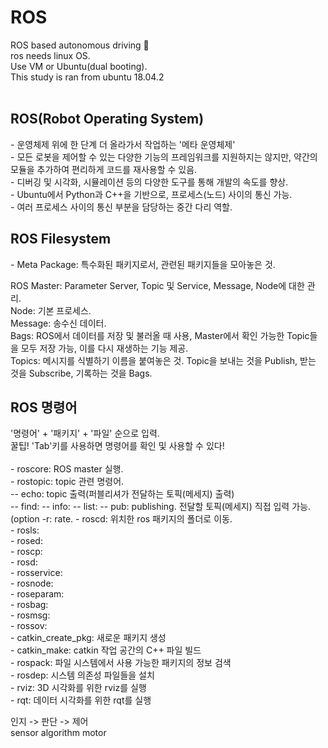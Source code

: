 # ROS

ROS based autonomous driving 🚗 <br>
ros needs linux OS. <br>
Use VM or Ubuntu(dual booting). <br>
This study is ran from ubuntu 18.04.2
 <br> <br>
 
<h2>ROS(Robot Operating System)</h2>
 - 운영체제 위에 한 단계 더 올라가서 작업하는 '메타 운영체제' <br>
 - 모든 로봇을 제어할 수 있는 다양한 기능의 프레임워크를 지원하지는 않지만, 약간의 모듈을 추가하여 편리하게 코드를 재사용할 수 있음. <br>
 - 디버깅 및 시각화, 시뮬레이션 등의 다양한 도구를 통해 개발의 속도를 향상. <br>
 - Ubuntu에서 Python과 C++을 기반으로, 프로세스(노드) 사이의 통신 가능. <br>
 - 여러 프로세스 사이의 통신 부분을 담당하는 중간 다리 역할.
<br>

<h2>ROS Filesystem</h2>
 - Meta Package: 특수화된 패키지로서, 관련된 패키지들을 모아놓은 것. <br>

ROS Master: Parameter Server, Topic 및 Service, Message, Node에 대한 관리. <br>
Node: 기본 프로세스. <br>
Message: 송수신 데이터. <br>
Bags: ROS에서 데이터를 저장 및 불러올 때 사용, Master에서 확인 가능한 Topic들을 모두 저장 가능, 이를 다시 재생하는 기능 제공. <br>
Topics: 메시지를 식별하기 이름을 붙여놓은 것. Topic을 보내는 것을 Publish, 받는 것을 Subscribe, 기록하는 것을 Bags.
<br>

<h2>ROS 명령어</h2>
 '명령어' + '패키지' + '파일' 순으로 입력. <br>
 꿀팁! 'Tab'키를 사용하면 명령어를 확인 및 사용할 수 있다! <br><br>
 - roscore: ROS master 실행. <br>
 - rostopic: topic 관련 명령어. <br>
  -- echo: topic 출력(퍼블리셔가 전달하는 토픽(메세지) 출력) <br>
  -- find:
  -- info:
  -- list:
  -- pub: publishing. 전달할 토픽(메세지) 직접 입력 가능. (option -r: rate. 
 - roscd: 위치한 ros 패키지의 폴더로 이동. <br>
 - rosls: <br>
 - rosed: <br>
 - roscp: <br>
 - rosd: <br>
 - rosservice: <br>
 - rosnode: <br>
 - roseparam: <br>
 - rosbag: <br>
 - rosmsg: <br>
 - rossov: <br>
 - catkin_create_pkg: 새로운 패키지 생성 <br>
 - catkin_make: catkin 작업 공간의 C++ 파일 빌드 <br>
 - rospack: 파일 시스템에서 사용 가능한 패키지의 정보 검색 <br>
 - rosdep: 시스템 의존성 파일들을 설치 <br>
 - rviz: 3D 시각화를 위한 rviz를 실행 <br>
 - rqt: 데이터 시각화를 위한 rqt를 실행 <br>

인지 -> 판단 -> 제어 <br>
sensor algorithm motor<br>
